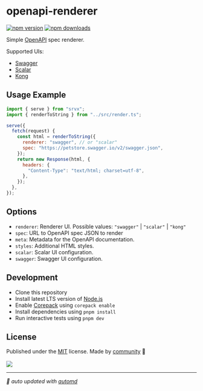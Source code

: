 # openapi-renderer

<!-- automd:badges color=yellow -->

[![npm version](https://img.shields.io/npm/v/openapi-renderer?color=yellow)](https://npmjs.com/package/openapi-renderer)
[![npm downloads](https://img.shields.io/npm/dm/openapi-renderer?color=yellow)](https://npm.chart.dev/openapi-renderer)

<!-- /automd -->

Simple [OpenAPI](https://www.openapis.org/) spec renderer.

Supported UIs:

- [Swagger](https://github.com/swagger-api/swagger-ui)
- [Scalar](https://github.com/scalar/scalar)
- [Kong](https://github.com/Kong/spec-renderer)

## Usage Example

```js
import { serve } from "srvx";
import { renderToString } from "../src/render.ts";

serve({
  fetch(request) {
    const html = renderToString({
      renderer: "swagger", // or "scalar"
      spec: "https://petstore.swagger.io/v2/swagger.json",
    });
    return new Response(html, {
      headers: {
        "Content-Type": "text/html; charset=utf-8",
      },
    });
  },
});
```

## Options

- `renderer`: Renderer UI. Possible values: `"swagger"` | `"scalar"` | `"kong"`
- `spec`: URL to OpenAPI spec JSON to render
- `meta`: Metadata for the OpenAPI documentation.
- `styles`: Additional HTML styles.
- `scalar`: Scalar UI configuration.
- `swagger`: Swagger UI configuration.

## Development

- Clone this repository
- Install latest LTS version of [Node.js](https://nodejs.org/en/)
- Enable [Corepack](https://github.com/nodejs/corepack) using `corepack enable`
- Install dependencies using `pnpm install`
- Run interactive tests using `pnpm dev`

## License

<!-- automd:contributors license=MIT -->

Published under the [MIT](https://github.com/unjs/openapi-renderer/blob/main/LICENSE) license.
Made by [community](https://github.com/unjs/openapi-renderer/graphs/contributors) 💛
<br><br>
<a href="https://github.com/unjs/openapi-renderer/graphs/contributors">
<img src="https://contrib.rocks/image?repo=unjs/openapi-renderer" />
</a>

<!-- /automd -->

<!-- automd:with-automd -->

---

_🤖 auto updated with [automd](https://automd.unjs.io)_

<!-- /automd -->
